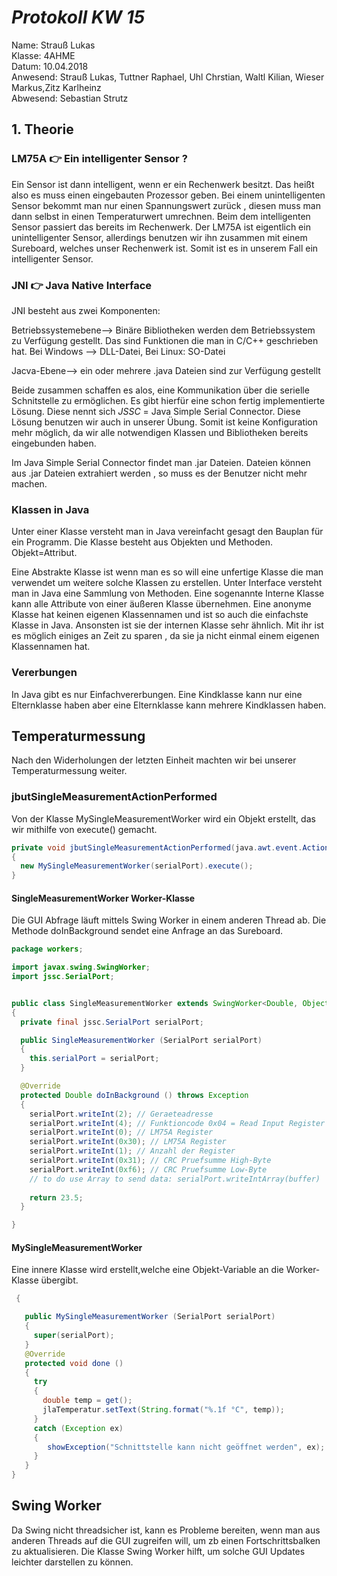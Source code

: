 
# *Protokoll KW 15*

  Name: Strauß Lukas   
  Klasse: 4AHME   
  Datum: 10.04.2018   
  Anwesend: Strauß Lukas, Tuttner Raphael, Uhl Chrstian, Waltl Kilian, Wieser Markus,Zitz Karlheinz    
  Abwesend: Sebastian Strutz
  
  ## 1. Theorie
  ### LM75A :point_right: Ein intelligenter Sensor ?
  
Ein Sensor ist dann intelligent, wenn er ein Rechenwerk besitzt. Das heißt also es muss einen eingebauten Prozessor geben.   Bei einem unintelligenten Sensor bekommt man nur einen Spannungswert zurück , diesen muss man dann selbst in einen Temperaturwert umrechnen. Beim dem intelligenten Sensor passiert das bereits im Rechenwerk. Der LM75A ist eigentlich ein unintelligenter Sensor, allerdings benutzen wir ihn zusammen mit einem Sureboard, welches unser Rechenwerk ist. Somit ist es in unserem Fall ein intelligenter Sensor.      
  
### JNI :point_right: Java Native Interface

JNI besteht aus zwei Komponenten:

Betriebssystemebene--> Binäre Bibliotheken werden dem Betriebssystem zu Verfügung gestellt. Das sind Funktionen die man in C/C++ geschrieben hat. Bei Windows --> DLL-Datei, Bei Linux: SO-Datei

Jacva-Ebene--> ein oder mehrere .java Dateien sind zur Verfügung gestellt

Beide zusammen schaffen es alos, eine Kommunikation über die serielle Schnitstelle zu ermöglichen. Es gibt hierfür eine schon fertig implementierte Lösung. Diese nennt sich *JSSC* = Java Simple Serial Connector. Diese Lösung benutzen wir auch in unserer Übung. Somit ist keine Konfiguration mehr möglich, da wir alle notwendigen Klassen und Bibliotheken bereits eingebunden haben.

Im Java Simple Serial Connector findet man .jar Dateien. Dateien können aus .jar Dateien extrahiert werden , so muss es der Benutzer nicht mehr machen.
    

### Klassen in Java

Unter einer Klasse versteht man in Java vereinfacht gesagt den Bauplan für ein Programm. Die Klasse besteht aus Objekten und Methoden. Objekt=Attribut.  
  
Eine Abstrakte Klasse ist wenn man es so will eine unfertige Klasse die man verwendet um weitere solche Klassen zu erstellen.
Unter Interface versteht man in Java eine Sammlung von Methoden. Eine sogenannte Interne Klasse kann alle Attribute von einer äußeren Klasse übernehmen. 
Eine anonyme Klasse hat keinen eigenen Klassennamen und ist so auch die einfachste Klasse in Java. Ansonsten ist sie der internen Klasse sehr ähnlich. Mit ihr ist es möglich einiges an Zeit zu sparen , da sie ja nicht einmal einem eigenen Klassennamen hat.
  
  
### Vererbungen 

In Java gibt es nur Einfachvererbungen. Eine Kindklasse kann nur eine Elternklasse haben aber eine Elternklasse kann mehrere Kindklassen haben.



## Temperaturmessung

Nach den Widerholungen der letzten Einheit machten wir bei unserer Temperaturmessung weiter.

### jbutSingleMeasurementActionPerformed
  Von der Klasse MySingleMeasurementWorker wird ein Objekt erstellt, das wir mithilfe von execute() gemacht.
  
  ```java
  private void jbutSingleMeasurementActionPerformed(java.awt.event.ActionEvent evt)                       
  {                                                          
    new MySingleMeasurementWorker(serialPort).execute();
  }                                                     
```

 #### SingleMeasurementWorker Worker-Klasse  

Die GUI Abfrage läuft mittels Swing Worker in einem anderen Thread ab. Die Methode doInBackground sendet eine Anfrage an das Sureboard.


  
```java
package workers;

import javax.swing.SwingWorker;
import jssc.SerialPort;


public class SingleMeasurementWorker extends SwingWorker<Double, Object>
{
  private final jssc.SerialPort serialPort;

  public SingleMeasurementWorker (SerialPort serialPort)
  {
    this.serialPort = serialPort;
  }

  @Override
  protected Double doInBackground () throws Exception
  {
    serialPort.writeInt(2); // Geraeteadresse
    serialPort.writeInt(4); // Funktioncode 0x04 = Read Input Register
    serialPort.writeInt(0); // LM75A Register
    serialPort.writeInt(0x30); // LM75A Register
    serialPort.writeInt(1); // Anzahl der Register
    serialPort.writeInt(0x31); // CRC Pruefsumme High-Byte
    serialPort.writeInt(0xf6); // CRC Pruefsumme Low-Byte
    // to do use Array to send data: serialPort.writeIntArray(buffer)
    
    return 23.5;
  }

}
```
#### MySingleMeasurementWorker  
 
 Eine innere Klasse wird erstellt,welche eine Objekt-Variable an die Worker-Klasse übergibt.
   
 ```java
  {

    public MySingleMeasurementWorker (SerialPort serialPort)
    {
      super(serialPort);
    }
    @Override
    protected void done ()
    {
      try
      {
        double temp = get();
        jlaTemperatur.setText(String.format("%.1f °C", temp));
      }
      catch (Exception ex)
      {
         showException("Schnittstelle kann nicht geöffnet werden", ex);
      }
    }
 }  
 
```  
## Swing Worker 

Da Swing nicht threadsicher ist, kann es Probleme bereiten, wenn man aus anderen Threads auf die GUI zugreifen will, um zb einen Fortschrittsbalken zu aktualisieren. Die Klasse Swing Worker hilft, um solche GUI Updates leichter darstellen zu können. 
  
  
